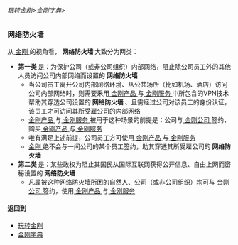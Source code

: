###### 玩转金刚>金刚字典>


### 网络防火墙
从[ 金刚 ](https://github.com/a2zitpro/web/blob/master/LadderFree/kkDictionary/Atozitpro.md)的视角看，<strong> 网络防火墙 </strong >大致分为两类：
- <strong>第一类 </strong>是：为保护公司（或非公司组织）内部网络，阻止除公司员工外的其他人员访问公司内部网络而设置的<strong> 网络防火墙 </strong>
  - 当公司员工离开公司内部网络环境、从公共场所（比如机场、酒店）访问公司内部网络时，则需要釆用[ 金刚产品 ](https://github.com/a2zitpro/web/blob/master/LadderFree/A.md)与[ 金刚服务 ](https://github.com/a2zitpro/web/blob/master/LadderFree/kkDictionary/KKServices.md)中所包含的VPN技术帮助其穿透公司设置的<strong> 网络防火墙 </strong>、且需经过公司对该员工的身份认证，该员工才可访问其所受雇公司的内部网络
  - [ 金刚产品 ](https://github.com/a2zitpro/web/blob/master/LadderFree/A.md)与[ 金刚服务 ]()被用于这种场景的前提是：公司与[ 金刚公司 ](https://github.com/a2zitpro/web/blob/master/LadderFree/kkDictionary/Atozitpro.md)签约，购买[ 金刚产品 ](https://github.com/a2zitpro/web/blob/master/LadderFree/A.md)与[ 金刚服务 ](https://github.com/a2zitpro/web/blob/master/LadderFree/kkDictionary/KKServices.md)
  - 唯有满足上述前提，公司员工方可使用[ 金刚产品 ](https://github.com/a2zitpro/web/blob/master/LadderFree/A.md)与[ 金刚服务 ](https://github.com/a2zitpro/web/blob/master/LadderFree/kkDictionary/KKServices.md)
  - [ 金刚 ](https://github.com/a2zitpro/web/blob/master/LadderFree/kkDictionary/Atozitpro.md)绝不会与一间公司的某个员工签约，助其穿透其所受雇公司的<strong> 网络防火墙 </strong> <br>
- <strong>第二类 </strong>是：某些政权为阻止其国民从国际互联网获得公开信息、自由上网而密秘设置的<strong> 网络防火墙 </strong>
  - 凡属被这种网络防火墙所困的自然人、公司（或非公司组织）均可与[ 金刚公司 ](https://github.com/a2zitpro/web/blob/master/LadderFree/kkDictionary/Atozitpro.md)签约，使用[ 金刚产品 ](https://github.com/a2zitpro/web/blob/master/LadderFree/A.md)与[ 金刚服务 ](https://github.com/a2zitpro/web/blob/master/LadderFree/kkDictionary/KKServices.md)

#### 返回到
- [玩转金刚](https://github.com/a2zitpro/web/blob/master/LadderFree/A.md)
- [金刚字典](https://github.com/a2zitpro/web/blob/master/LadderFree/kkDictionary/KKDictionary.md)

